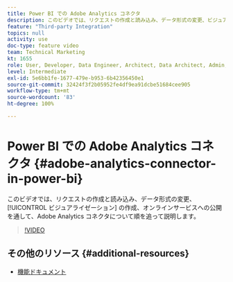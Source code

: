 ```yaml
---
title: Power BI での Adobe Analytics コネクタ
description: このビデオでは、リクエストの作成と読み込み、データ形式の変更、ビジュアライゼーションの作成、オンラインサービスへの公開を通して、Adobe Analytics コネクタについて順を追って説明します。
feature: "Third-party Integration"
topics: null
activity: use
doc-type: feature video
team: Technical Marketing
kt: 1655
role: User, Developer, Data Engineer, Architect, Data Architect, Admin, Leader
level: Intermediate
exl-id: 5e6bb1fe-1677-479e-b953-6b42356450e1
source-git-commit: 32424f3f2b05952fe4df9ea91dcbe51684cee905
workflow-type: tm+mt
source-wordcount: '83'
ht-degree: 100%

---
```


# Power BI での Adobe Analytics コネクタ {#adobe-analytics-connector-in-power-bi}

このビデオでは、リクエストの作成と読み込み、データ形式の変更、 [!UICONTROL ビジュアライゼーション] の作成、オンラインサービスへの公開を通して、Adobe Analytics コネクタについて順を追って説明します。

>[!VIDEO](https://video.tv.adobe.com/v/23130/?quality=12)

## その他のリソース {#additional-resources}

* [機能ドキュメント](https://docs.microsoft.com/ja-JP/power-bi/desktop-connect-adobe-analytics)

